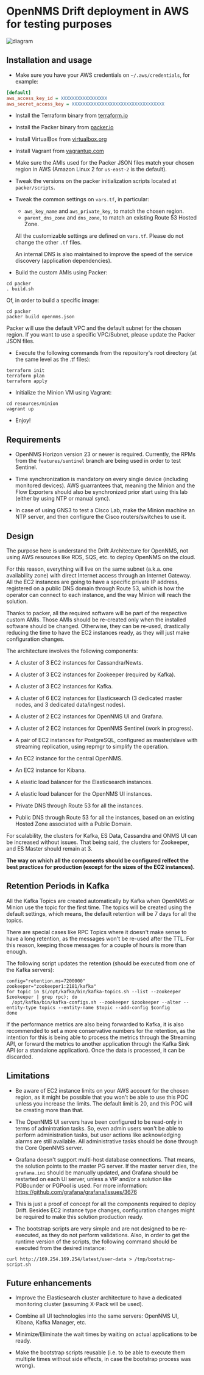 # OpenNMS Drift deployment in AWS for testing purposes

![diagram](resources/diagram.png)

## Installation and usage

* Make sure you have your AWS credentials on `~/.aws/credentials`, for example:

```INI
[default]
aws_access_key_id = XXXXXXXXXXXXXXXXX
aws_secret_access_key = XXXXXXXXXXXXXXXXXXXXXXXXXXXXXXXXXX
```

* Install the Terraform binary from [terraform.io](https://www.terraform.io)

* Install the Packer binary from [packer.io](https://www.packer.io)

* Install VirtualBox from [virtualbox.org](https://www.virtualbox.org)

* Install Vagrant from [vagrantup.com](https://www.vagrantup.com)

* Make sure the AMIs used for the Packer JSON files match your chosen region in AWS (Amazon Linux 2 for `us-east-2` is the default).

* Tweak the versions on the packer initialization scripts located at `packer/scripts`.

* Tweak the common settings on `vars.tf`, in particular:

  * `aws_key_name` and `aws_private_key`, to match the chosen region.
  * `parent_dns_zone` and `dns_zone`, to match an existing Route 53 Hosted Zone.

  All the customizable settings are defined on `vars.tf`. Please do not change the other `.tf` files.

  An internal DNS is also maintained to improve the speed of the service discovery (application dependencies).

* Build the custom AMIs using Packer:

```SHELL
cd packer
. build.sh
```

Of, in order to build a specific image:

```SHELL
cd packer
packer build opennms.json
```

Packer will use the default VPC and the default subnet for the chosen region. If you want to use a specific VPC/Subnet, please update the Packer JSON files.

* Execute the following commands from the repository's root directory (at the same level as the .tf files):

```SHELL
terraform init
terraform plan
terraform apply
```

* Initialize the Minion VM using Vagrant:

```SHELL
cd resources/minion
vagrant up
```

* Enjoy!

## Requirements

* OpenNMS Horizon version 23 or newer is required. Currently, the RPMs from the `features/sentinel` branch are being used in order to test Sentinel.

* Time synchronization is mandatory on every single device (including monitored devices). AWS guarrantees that, meaning the Minion and the Flow Exporters should also be synchronized prior start using this lab (either by using NTP or manual sync).

* In case of using GNS3 to test a Cisco Lab, make the Minion machine an NTP server, and then configure the Cisco routers/switches to use it.

## Design

The purpose here is understand the Drift Architecture for OpenNMS, not using AWS resources like RDS, SQS, etc. to deploy OpenNMS on the cloud.

For this reason, everything will live on the same subnet (a.k.a. one availability zone) with direct Internet access through an Internet Gateway. All the EC2 instances are going to have a specific private IP address, registered on a public DNS domain through Route 53, which is how the operator can connect to each instance, and the way Minion will reach the solution.

Thanks to packer, all the required software will be part of the respective custom AMIs. Those AMIs should be re-created only when the installed software should be changed. Otherwise, they can be re-used, drastically reducing the time to have the EC2 instances ready, as they will just make configuration changes.

The architecture involves the following components:

* A cluster of 3 EC2 instances for Cassandra/Newts.

* A cluster of 3 EC2 instances for Zookeeper (required by Kafka). 

* A cluster of 3 EC2 instances for Kafka.

* A cluster of 6 EC2 instances for Elasticsearch (3 dedicated master nodes, and 3 dedicated data/ingest nodes).

* A cluster of 2 EC2 instances for OpenNMS UI and Grafana.

* A cluster of 2 EC2 instances for OpenNMS Sentinel (work in progress).

* A pair of EC2 instances for PostgreSQL, configured as master/slave with streaming replication, using repmgr to simplify the operation.

* An EC2 instance for the central OpenNMS.

* An EC2 instance for Kibana.

* A elastic load balancer for the Elasticsearch instances.

* A elastic load balancer for the OpenNMS UI instances.

* Private DNS through Route 53 for all the instances.

* Public DNS through Route 53 for all the instances, based on an existing Hosted Zone associated with a Public Domain.

For scalability, the clusters for Kafka, ES Data, Cassandra and ONMS UI can be increased without issues. That being said, the clusters for Zookeeper, and ES Master should remain at 3.

**The way on which all the components should be configured relfect the best practices for production (except for the sizes of the EC2 instances).**

## Retention Periods in Kafka

All the Kafka Topics are created automatically by Kafka when OpenNMS or Minion use the topic for the first time. The topics will be created using the default settings, which means, the default retention will be 7 days for all the topics.

There are special cases like RPC Topics where it doesn't make sense to have a long retention, as the messages won't be re-used after the TTL. For this reason, keeping those messages for a couple of hours is more than enough.

The following script updates the retention (should be executed from one of the Kafka servers):

```shell
config="retention.ms=7200000"
zookeeper="zookeeper1:2181/kafka"
for topic in $(/opt/kafka/bin/kafka-topics.sh --list --zookeeper $zookeeper | grep rpc); do
  /opt/kafka/bin/kafka-configs.sh --zookeeper $zookeeper --alter --entity-type topics --entity-name $topic --add-config $config
done
```

If the performance metrics are also being forwarded to Kafka, it is also recommended to set a more conservative numbers for the retention, as the intention for this is being able to process the metrics through the Streaming API, or forward the metrics to another application through the Kafka Sink API (or a standalone application). Once the data is processed, it can be discarded.

## Limitations

* Be aware of EC2 instance limits on your AWS account for the chosen region, as it might be possible that you won't be able to use this POC unless you increase the limits. The default limit is 20, and this POC will be creating more than that.

* The OpenNMS UI servers have been configured to be read-only in terms of admintration tasks. So, even admin users won't be able to perform administration tasks, but user actions like acknowledging alarms are still available. All administrative tasks should be done through the Core OpenNMS server.

* Grafana doesn't support multi-host database connections. That means, the solution points to the master PG server. If the master server dies, the `grafana.ini` should be manually updated, and Grafana should be restarted on each UI server, unless a VIP and/or a solution like PGBounder or PGPool is used. For more information: https://github.com/grafana/grafana/issues/3676

* This is just a proof of concept for all the components required to deploy Drift. Besides EC2 instance type changes, configuration changes might be required to make this solution production ready.

* The bootstrap scripts are very simple and are not designed to be re-executed, as they do not perform validations. Also, in order to get the runtime version of the scripts, the following command should be executed from the desired instance:

```SHELL
curl http://169.254.169.254/latest/user-data > /tmp/bootstrap-script.sh
```

## Future enhancements

* Improve the Elasticsearch cluster architecture to have a dedicated monitoring cluster (assuming X-Pack will be used).

* Combine all UI technologies into the same servers: OpenNMS UI, Kibana, Kafka Manager, etc.

* Minimize/Eliminate the wait times by waiting on actual applications to be ready.

* Make the bootstrap scripts reusable (i.e. to be able to execute them multiple times without side effects, in case the bootstrap process was wrong).
